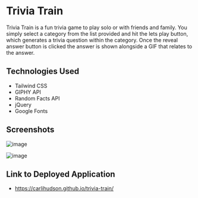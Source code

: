 # Trivia Train
Trivia Train is a fun trivia game to play solo or with friends and family. You simply select a category from the list provided and hit the lets play button, which generates a trivia question within the category. Once the reveal answer button is clicked the answer is shown alongside a GIF that relates to the answer.

## Technologies Used
* Tailwind CSS
* GIPHY API 
* Random Facts API 
* jQuery
* Google Fonts

## Screenshots 
![image](https://user-images.githubusercontent.com/114899256/204707659-6d631732-0337-41c1-aabf-570794076e4b.png)

![image](https://user-images.githubusercontent.com/114899256/204707722-0493f0c7-9a2a-451f-b1ae-e1da3ea8ee1a.png)

## Link to Deployed Application 
* https://carlihudson.github.io/trivia-train/
